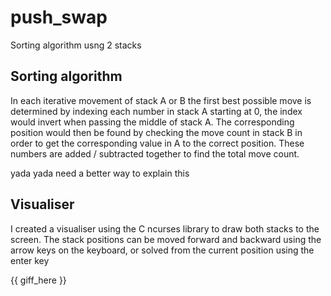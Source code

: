 # push_swap
Sorting algorithm usng 2 stacks

## Sorting algorithm

In each iterative movement of stack A or B the first best possible move is determined by indexing each number in stack A starting at 0, the index would invert when passing the middle of stack A. The corresponding position would then be found by checking the move count in stack B in order to get the corresponding value in A to the correct position. These numbers are added / subtracted together to find the total move count.

yada yada need a better way to explain this

## Visualiser
I created a visualiser using the C ncurses library to draw both stacks to the screen. The stack positions can be moved forward and backward using the arrow keys on the keyboard, or solved from the current position using the enter key

{{ giff_here }}
